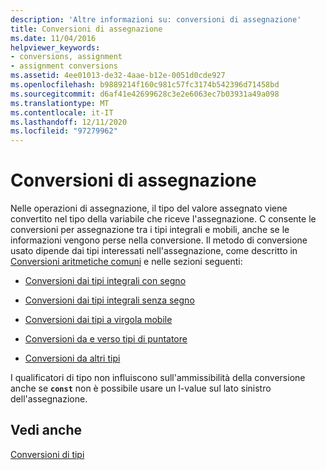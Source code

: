 ```yaml
---
description: 'Altre informazioni su: conversioni di assegnazione'
title: Conversioni di assegnazione
ms.date: 11/04/2016
helpviewer_keywords:
- conversions, assignment
- assignment conversions
ms.assetid: 4ee01013-de32-4aae-b12e-0051d0cde927
ms.openlocfilehash: b9889214f160c981c57fc3174b542396d71458bd
ms.sourcegitcommit: d6af41e42699628c3e2e6063ec7b03931a49a098
ms.translationtype: MT
ms.contentlocale: it-IT
ms.lasthandoff: 12/11/2020
ms.locfileid: "97279962"
---
```

# <a name="assignment-conversions"></a>Conversioni di assegnazione

Nelle operazioni di assegnazione, il tipo del valore assegnato viene convertito nel tipo della variabile che riceve l'assegnazione. C consente le conversioni per assegnazione tra i tipi integrali e mobili, anche se le informazioni vengono perse nella conversione. Il metodo di conversione usato dipende dai tipi interessati nell'assegnazione, come descritto in [Conversioni aritmetiche comuni](../c-language/usual-arithmetic-conversions.md) e nelle sezioni seguenti:

- [Conversioni dai tipi integrali con segno](../c-language/conversions-from-signed-integral-types.md)

- [Conversioni dai tipi integrali senza segno](../c-language/conversions-from-unsigned-integral-types.md)

- [Conversioni dai tipi a virgola mobile](../c-language/conversions-from-floating-point-types.md)

- [Conversioni da e verso tipi di puntatore](../c-language/conversions-to-and-from-pointer-types.md)

- [Conversioni da altri tipi](../c-language/conversions-from-other-types.md)

I qualificatori di tipo non influiscono sull'ammissibilità della conversione anche se **`const`** non è possibile usare un l-value sul lato sinistro dell'assegnazione.

## <a name="see-also"></a>Vedi anche

[Conversioni di tipi](../c-language/type-conversions-c.md)
